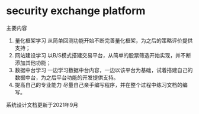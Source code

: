 # security exchange platform
主要内容
1.  量化框架学习
  从简单回测功能开始不断完善量化框架，为之后的策略评价提供支持；
2.  网站建设学习
  以B/S模式搭建交易平台，从简单的股票筛选开始实现，并不断添加其他功能；
3.  数据中台学习
  一边学习数据中台内容，一边以该平台为基础，试着搭建自己的数据中台，为之后平台功能的开发提供支持。
4.  提高自己的专业能力
  尽量自己亲手编写程序，并在整个过程中练习文档的编写。

系统设计文档更新于2021年9月
